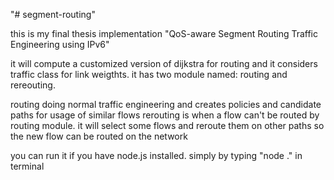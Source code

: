 "# segment-routing"

this is my final thesis implementation
"QoS-aware Segment Routing Traffic Engineering using IPv6"

it will compute a customized version of dijkstra for routing and it considers traffic class for link weigthts.
it has two module named: routing and rereouting.

routing doing normal traffic engineering and creates policies and candidate paths for usage of similar flows
rerouting is when a flow can't be routed by routing module. it will select some flows and reroute them on other paths so the new flow can be routed on the network

you can run it if you have node.js installed. simply by typing "node ." in terminal
